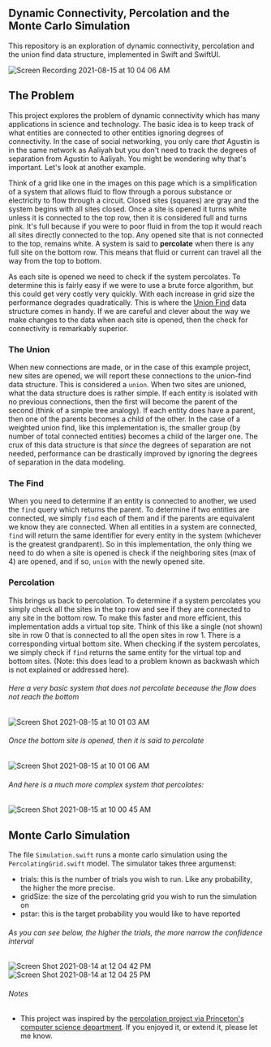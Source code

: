 ## Dynamic Connectivity, Percolation and the Monte Carlo Simulation
This repository is an exploration of  dynamic connectivity, percolation and the union find data structure, implemented in Swift and SwiftUI.

![Screen Recording 2021-08-15 at 10 04 06 AM](https://user-images.githubusercontent.com/11002/129481504-0e2d0c19-9908-4665-a752-851d32e51e6c.gif)

## The Problem
This project explores the problem of dynamic connectivity which has many applications in science and technology. The basic idea is to keep track of what entities are connected to other entities ignoring degrees of connectivity. In the case of social networking, you only care _that_ Agustin is in the same network as Aaliyah but you don't need to track the degrees of separation from Agustin to Aaliyah. You might be wondering why that's important. Let's look at another example.

Think of a grid like one in the images on this page which is a simplification of a system that allows fluid to flow through a porous substance or electricity to flow through a circuit. Closed sites (squares) are gray and the system begins with all sites closed. Once a site is opened it turns white unless it is connected to the top row, then it is considered full and turns pink. It's full because if you were to poor fluid in from the top it would reach all sites directly connected to the top. Any opened site that is not connected to the top, remains white. A system is said to **percolate** when there is any full site on the bottom row. This means that fluid or current can travel all the way from the top to bottom.

As each site is opened we need to check if the system percolates. To determine this is fairly easy if we were to use a brute force algorithm, but this could get very costly very quickly. With each increase in grid size the performance degrades quadratically. This is where the [Union Find](https://en.wikipedia.org/wiki/Disjoint-set_data_structure) data structure comes in handy. If we are careful and clever about the way we make changes to the data when each site is opened, then the check for connectivity is remarkably superior.

### The Union
When new connections are made, or in the case of this example project, new sites are opened, we will report these connections to the union-find data structure. This is considered a `union`. When two sites are unioned, what the data structure does is rather simple. If each entity is isolated with no previous connections, then the first will become the parent of the second (think of a simple tree analogy). If each entity does have a parent, then one of the parents becomes a child of the other. In the case of a weighted union find, like this implementation is, the smaller group (by number of total connected entities) becomes a child of the larger one. The crux of this data structure is that _since_ the degrees of separation are not needed, performance can be drastically improved by ignoring the degrees of separation in the data modeling.

### The Find
When you need to determine if an entity is connected to another, we used the `find` query which returns the parent. To determine if two entities are connected, we simply `find` each of them and if the parents are equivalent we know they are connected. When all entities in a system are connected, `find` will return the same identifier for every entity in the system (whichever is the greatest grandparent). So in this implementation, the only thing we need to do when a site is opened is check if the neighboring sites (max of 4) are opened, and if so, `union` with the newly opened site.

### Percolation
This brings us back to percolation. To determine if a system percolates you simply check all the sites in the top row and see if they are connected to any site in the bottom row. To make this faster and more efficient, this implementation adds a virtual top site. Think of this like a single (not shown) site in row 0 that is connected to all the open sites in row 1. There is a corresponding virtual bottom site. When checking if the system percolates, we simply check if  `find` returns the same entity for the virtual top and bottom sites. (Note: this does lead to a problem known as backwash which is not explained or addressed here).

###### Here a very basic system that does not percolate beceause the flow does not reach the bottom
![Screen Shot 2021-08-15 at 10 01 03 AM](https://user-images.githubusercontent.com/11002/129481406-a8798aaa-c734-478d-8da9-f74338fcb4b0.png)


###### Once the bottom site is opened, then it is said to percolate
![Screen Shot 2021-08-15 at 10 01 06 AM](https://user-images.githubusercontent.com/11002/129481417-ae75c24d-d59a-4ef9-b4c8-5d0a3fca0b85.png)


###### And here is a much more complex system that percolates:
![Screen Shot 2021-08-15 at 10 00 45 AM](https://user-images.githubusercontent.com/11002/129481422-5d586c51-8723-4526-9d1f-9a9857578309.png)


## Monte Carlo Simulation
The file `Simulation.swift` runs a monte carlo simulation using the `PercolatingGrid.swift` model. The simulator takes three argumenst:
- trials: this is the number of trials you wish to run. Like any probability, the higher the more precise.
- gridSize: the size of the percolating grid you wish to run the simulation on
- pstar: this is the target probability you would like to have reported

###### As you can see below, the higher the trials, the more narrow the confidence interval
![Screen Shot 2021-08-14 at 12 04 42 PM](https://user-images.githubusercontent.com/11002/129458138-6c32e181-49f2-4061-a611-a0e8d693c958.png)
![Screen Shot 2021-08-14 at 12 04 25 PM](https://user-images.githubusercontent.com/11002/129458139-6f9c637c-7cfa-4cfa-b39f-bcf47e4588f6.png)


###### Notes

* This project was inspired by the [percolation project via Princeton's computer science department](https://coursera.cs.princeton.edu/algs4/assignments/percolation/specification.php). If you enjoyed it, or extend it, please let me know.
